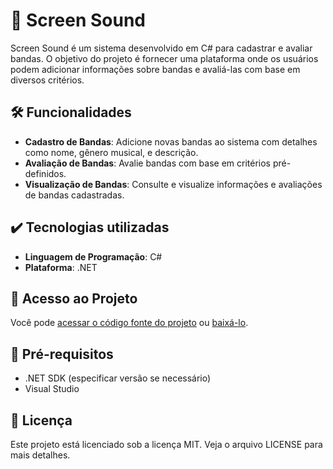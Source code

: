# 🎵 Screen Sound 

Screen Sound é um sistema desenvolvido em C# para cadastrar e avaliar bandas. O objetivo do projeto é fornecer uma plataforma onde os usuários podem adicionar informações sobre bandas e avaliá-las com base em diversos critérios.

## 🛠️ Funcionalidades

- **Cadastro de Bandas**: Adicione novas bandas ao sistema com detalhes como nome, gênero musical, e descrição.
- **Avaliação de Bandas**: Avalie bandas com base em critérios pré-definidos.
- **Visualização de Bandas**: Consulte e visualize informações e avaliações de bandas cadastradas.

## ✔️ Tecnologias utilizadas

- **Linguagem de Programação**: C#
- **Plataforma**: .NET

## 📁 Acesso ao Projeto

Você pode [acessar o código fonte do projeto](https://github.com/seu-usuario/screen-sound) ou [baixá-lo](https://github.com/seu-usuario/screen-sound/archive/refs/heads/main.zip).

## 📝 Pré-requisitos

- .NET SDK (especificar versão se necessário)
- Visual Studio

## 📃 Licença
Este projeto está licenciado sob a licença MIT. Veja o arquivo LICENSE para mais detalhes.
